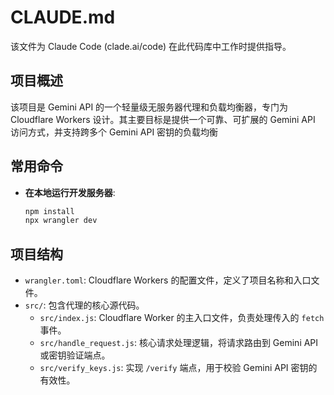 # CLAUDE.md

该文件为 Claude Code (clade.ai/code) 在此代码库中工作时提供指导。

## 项目概述

该项目是 Gemini API 的一个轻量级无服务器代理和负载均衡器，专门为 Cloudflare Workers 设计。其主要目标是提供一个可靠、可扩展的 Gemini API 访问方式，并支持跨多个 Gemini API 密钥的负载均衡

## 常用命令

- **在本地运行开发服务器**:
  ```bash
  npm install
  npx wrangler dev
  ```

## 项目结构

- `wrangler.toml`: Cloudflare Workers 的配置文件，定义了项目名称和入口文件。
- `src/`: 包含代理的核心源代码。
  - `src/index.js`: Cloudflare Worker 的主入口文件，负责处理传入的 `fetch` 事件。
  - `src/handle_request.js`: 核心请求处理逻辑，将请求路由到 Gemini API 或密钥验证端点。
  - `src/verify_keys.js`: 实现 `/verify` 端点，用于校验 Gemini API 密钥的有效性。
